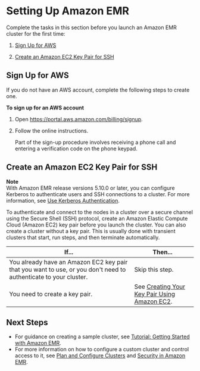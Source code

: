 # Setting Up Amazon EMR<a name="emr-setting-up"></a>

Complete the tasks in this section before you launch an Amazon EMR cluster for the first time:

1. [Sign Up for AWS](#emr-setting-up-signup)

1. [Create an Amazon EC2 Key Pair for SSH](#emr-setting-up-key-pair)

## Sign Up for AWS<a name="emr-setting-up-signup"></a>

If you do not have an AWS account, complete the following steps to create one\.

**To sign up for an AWS account**

1. Open [https://portal\.aws\.amazon\.com/billing/signup](https://portal.aws.amazon.com/billing/signup)\.

1. Follow the online instructions\.

   Part of the sign\-up procedure involves receiving a phone call and entering a verification code on the phone keypad\.

## Create an Amazon EC2 Key Pair for SSH<a name="emr-setting-up-key-pair"></a>

**Note**  
With Amazon EMR release versions 5\.10\.0 or later, you can configure Kerberos to authenticate users and SSH connections to a cluster\. For more information, see [Use Kerberos Authentication](emr-kerberos.md)\.

To authenticate and connect to the nodes in a cluster over a secure channel using the Secure Shell \(SSH\) protocol, create an Amazon Elastic Compute Cloud \(Amazon EC2\) key pair before you launch the cluster\. You can also create a cluster without a key pair\. This is usually done with transient clusters that start, run steps, and then terminate automatically\.


| If\.\.\. | Then\.\.\. | 
| --- | --- | 
|  You already have an Amazon EC2 key pair that you want to use, or you don't need to authenticate to your cluster\.  | Skip this step\. | 
| You need to create a key pair\. | See [Creating Your Key Pair Using Amazon EC2](https://docs.aws.amazon.com/AWSEC2/latest/UserGuide/ec2-key-pairs.html#having-ec2-create-your-key-pair)\. | 

## Next Steps<a name="emr-setting-up-next-steps"></a>
+ For guidance on creating a sample cluster, see [Tutorial: Getting Started with Amazon EMR](emr-gs.md)\.
+ For more information on how to configure a custom cluster and control access to it, see [Plan and Configure Clusters](emr-plan.md) and [Security in Amazon EMR](emr-security.md)\.